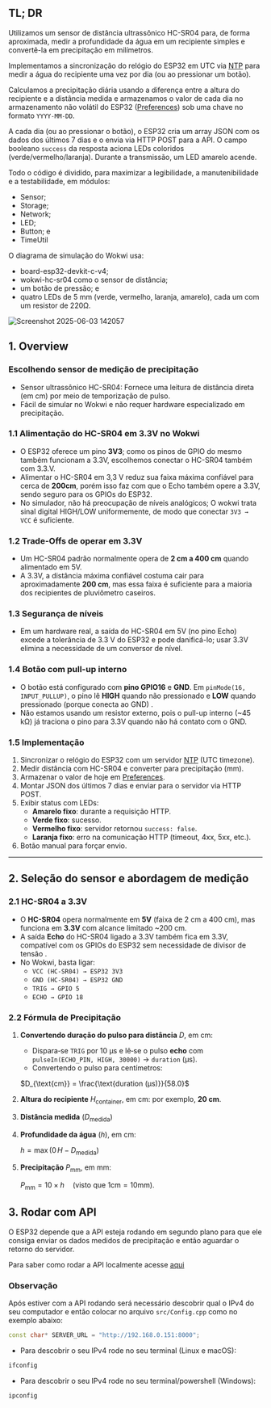 ## TL; DR

Utilizamos um sensor de distância ultrassônico HC-SR04 para, de forma aproximada, medir a profundidade da água em um recipiente simples e convertê-la em precipitação em milímetros.

Implementamos a sincronização do relógio do ESP32 em UTC via [NTP](https://en.wikipedia.org/wiki/Network_Time_Protocol)
para medir a água do recipiente uma vez por dia (ou ao pressionar um botão).

Calculamos a precipitação diária usando a diferença entre a altura do recipiente e a distância medida e armazenamos o valor de cada dia no armazenamento não volátil do ESP32 ([Preferences](https://docs.espressif.com/projects/arduino-esp32/en/latest/tutorials/preferences.html)) sob uma chave no formato `YYYY-MM-DD`.

A cada dia (ou ao pressionar o botão), o ESP32 cria um array JSON com os dados dos últimos 7 dias e o envia via HTTP POST para a API.
O campo booleano `success` da resposta aciona LEDs coloridos (verde/vermelho/laranja). Durante a transmissão, um LED amarelo acende.

Todo o código é dividido, para maximizar a legibilidade, a manutenibilidade e a testabilidade, em módulos:
* Sensor;
* Storage;
* Network;
* LED;
* Button; e
* TimeUtil 

O diagrama de simulação do Wokwi usa:
* board-esp32-devkit-c-v4;
* wokwi-hc-sr04 como o sensor de distância;
* um botão de pressão; e
* quatro LEDs de 5 mm (verde, vermelho, laranja, amarelo), cada um com um resistor de 220Ω.

![Screenshot 2025-06-03 142057](https://github.com/user-attachments/assets/072fc881-f43e-4819-9976-de19ed447afd)

## 1. Overview

### Escolhendo sensor de medição de precipitação

- Sensor ultrassônico HC-SR04: Fornece uma leitura de distância direta (em cm) por meio de temporização de pulso.
- Fácil de simular no Wokwi e não requer hardware especializado em precipitação.

### 1.1 Alimentação do HC-SR04 em 3.3V no Wokwi

- O ESP32 oferece um pino **3V3**; como os pinos de GPIO do mesmo também funcionam a 3.3V, escolhemos conectar o HC-SR04 também com 3.3.V.  
- Alimentar o HC-SR04 em 3,3 V reduz sua faixa máxima confiável para cerca de **200cm**, porém isso faz com que o Echo também opere a 3.3V, sendo seguro para os GPIOs do ESP32.  
- No simulador, não há preocupação de níveis analógicos; O wokwi trata sinal digital HIGH/LOW uniformemente, de modo que conectar `3V3 → VCC` é suficiente.  

### 1.2 Trade-Offs de operar em 3.3V

- Um HC-SR04 padrão normalmente opera de **2 cm a 400 cm** quando alimentado em 5V.  
- A 3.3V, a distância máxima confiável costuma cair para aproximadamente **200 cm**, mas essa faixa é suficiente para a maioria dos recipientes de pluviômetro caseiros.  

### 1.3 Segurança de níveis

- Em um hardware real, a saída do HC-SR04 em 5V (no pino Echo) excede a tolerância de 3.3 V do ESP32 e pode danificá-lo; usar 3.3V elimina a necessidade de um conversor de nível.  

### 1.4 Botão com pull-up interno

- O botão está configurado com **pino GPIO16** e **GND**. Em `pinMode(16, INPUT_PULLUP)`, o pino lê **HIGH** quando não pressionado e **LOW** quando pressionado (porque conecta ao GND) .  
- Não estamos usando um resistor externo, pois o pull-up interno (~45 kΩ) já traciona o pino para 3.3V quando não há contato com o GND.  

### 1.5 Implementação

1. Sincronizar o relógio do ESP32 com um servidor [NTP](https://en.wikipedia.org/wiki/Network_Time_Protocol) (UTC timezone).  
2. Medir distância com HC-SR04 e converter para precipitação (mm).  
3. Armazenar o valor de hoje em [Preferences](https://docs.espressif.com/projects/arduino-esp32/en/latest/tutorials/preferences.html).  
4. Montar JSON dos últimos 7 dias e enviar para o servidor via HTTP POST.  
5. Exibir status com LEDs:  
   - **Amarelo fixo**: durante a requisição HTTP.  
   - **Verde fixo**: sucesso.  
   - **Vermelho fixo**: servidor retornou `success: false`.  
   - **Laranja fixo**: erro na comunicação HTTP (timeout, 4xx, 5xx, etc.).  
6. Botão manual para forçar envio.  

---

## 2. Seleção do sensor e abordagem de medição

### 2.1 HC-SR04 a 3.3V

- O **HC-SR04** opera normalmente em **5V** (faixa de 2 cm a 400 cm), mas funciona em **3.3V** com alcance limitado ~200 cm.  
- A saída **Echo** do HC-SR04 ligado a 3.3V também fica em 3.3V, compatível com os GPIOs do ESP32 sem necessidade de divisor de tensão .  
- No Wokwi, basta ligar:  
  - `VCC (HC-SR04) → ESP32 3V3`  
  - `GND (HC-SR04) → ESP32 GND`  
  - `TRIG → GPIO 5`  
  - `ECHO → GPIO 18`  

### 2.2 Fórmula de Precipitação

1. **Convertendo duração do pulso para distância** $D$, em cm:  
   - Dispara‐se `TRIG` por 10 μs e lê‐se o pulso **echo** com `pulseIn(ECHO_PIN, HIGH, 30000)` → `duration` (μs).  
   - Convertendo o pulso para centímetros:
   
   $D_{\text{cm}} = \frac{\text{duration (μs)}}{58.0}$

2. **Altura do recipiente** $H_{\text{container}}$, em cm: por exemplo, **20 cm**.
3. **Distância medida** ($D_{\text{medida}}$)  
4. **Profundidade da água** ($h$), em cm:  
   
    $h = \max\bigl(0\, H - D_{\text{medida}}\bigr)$

5. **Precipitação** $P_{\text{mm}}$, em mm:  
   
   $P_{\text{mm}} = 10 \times h \quad(\text{visto que }1\text{cm} = 10\text{mm}).$

## 3. Rodar com API

O ESP32 depende que a API esteja rodando em segundo plano para que ele consiga enviar os dados medidos de precipitação e então aguardar o retorno do servidor.

Para saber como rodar a API localmente acesse [aqui](../api/readme.md)

### Observação
Após estiver com a API rodando será necessário descobrir qual o IPv4 do seu computador e então colocar no arquivo `src/Config.cpp` como no exemplo abaixo:
```c++
const char* SERVER_URL = "http://192.168.0.151:8000";
```

* Para descobrir o seu IPv4 rode no seu terminal (Linux e macOS): 
```bash
ifconfig 
```

* Para descobrir o seu IPv4 rode no seu terminal/powershell (Windows): 
```bash
ipconfig 
```
